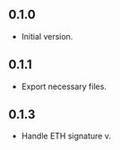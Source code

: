 ## 0.1.0

- Initial version.

## 0.1.1

- Export necessary files.

## 0.1.3

- Handle ETH signature v.

